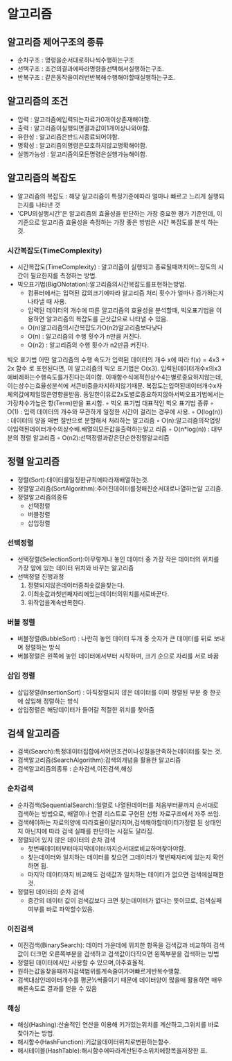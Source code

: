 # 알고리즘

## 알고리즘 제어구조의 종류
- 순차구조 : 명령을순서대로하나씩수행하는구조
- 선택구조 : 조건의결과에따라명령을선택해서실행하는구조.
- 반복구조 : 같은동작을여러번반복해수행해야할때실행하는구조.

## 알고리즘의 조건
- 입력 : 알고리즘에입력되는자료가0개이상존재해야함.
- 출력 : 알고리즘이실행되면결과값이1개이상나와야함.
- 유한성 : 알고리즘은반드시종료되어야함.
- 명확성 : 알고리즘의명령은모호하지않고명확해야함.
- 실행가능성 : 알고리즘의모든명령은실행가능해야함.


## 알고리즘의 복잡도
- 알고리즘의 복잡도 : 해당 알고리즘이 특정기준에따라 얼마나 빠르고 느리게 실행되는지를 나타낸 것
- 'CPU의실행시간'은 알고리즘의 효율성을 판단하는 가장 중요한 평가 기준인데, 이 기준으로 알고리즘 효율성을 측정하는 가장 좋은 방법은 시간 복잡도를 분석 하는 것.
### 시간복잡도(TimeComplexity) 
- 시간복잡도(TimeComplexity) : 알고리즘이 실행되고 종료될때까지어느정도의 시간이 필요한지를 측정하는 방법.
- 빅오표기법(BigONotation):알고리즘의시간복잡도를표현하는방법.
    - 컴퓨터에서는 입력된 값의크기에따라 알고리즘 처리 횟수가 얼마나 증가하는지 나타낼 때 사용.
    - 입력된 데이터의 개수에 따른 알고리즘의 효율성을 분석할때, 빅오표기법을 이용하면 알고리즘의 복잡도를 근삿값으로 나타낼 수 있음.
    - O(n)알고리즘의시간복잡도가O(n2)알고리즘보다낮다
    - O(n) : 알고리즘의 수행 횟수가 n만큼 커진다.
    - O(n2) : 알고리즘의 수행 횟수가 n2만큼 커진다.

빅오 표기법
어떤 알고리즘의 수행 속도가 입력된 데이터의 개수 x에 따라 f(x) = 4x3 + 2x 함수 로 표현된다면, 이 알고리즘의 빅오 표기법은 O(x3).
입력된데이터개수x의x3에비례하는수행속도를가진다는의미함. 이때함수식에적힌상수4는별로중요하지않는데,이는상수는효율성분석에
서큰비중을차지하지않기때문. 복잡도는입력된데이터개수x자체의값에제일많은영향을받음.
동일한이유로2x도별로중요하지않아서빅오표기법에서는가장차수가높은 항(Term)만을 표시함.
◦
빅오 표기법
대표적인 빅오 표기법 종류
◦ O(1) : 입력 데이터의 개수와 무관하게 일정한 시간이 걸리는 경우에 사용.
◦ O(log(n)) : 데이터의 양을 매번 절반으로 분할해서 처리하는 알고리즘
◦ O(n):알고리즘의작업량이입력된데이터개수의상수배.배열의모든값을출력하는알고 리즘
◦ O(n*log(n)) : 대부분의 정렬 알고리즘
◦ O(n2):선택정렬과같은단순한정렬알고리즘

## 정렬 알고리즘
- 정렬(Sort):데이터를일정한규칙에따라재배열하는것.
- 정렬알고리즘(SortAlgorithm):주어진데이터를정해진순서대로나열하는알 고리즘.
- 정렬알고리즘의종류
    - 선택정렬
    - 버블정렬
    - 삽입정렬

### 선택정렬
- 선택정렬(SelectionSort):아무렇게나 놓인 데이터 중 가장 작은 데이터의 위치를 가장 앞에 있는 데이터 위치와 바꾸는 알고리즘
- 선택정렬 진행과정
    1. 정렬되지않은데이터중최솟값을찾는다.
    2. 이최솟값과첫번째자리에있는데이터의위치를서로바꾼다. 
    3. 위작업을계속반복한다.

### 버블 정렬
- 버블정렬(BubbleSort) : 나란히 놓인 데이터 두개 중 숫자가 큰 데이터를 뒤로 보내며 정렬하는 방식
- 버블정렬은 왼쪽에 놓인 데이터에서부터 시작하며, 크기 순으로 자리를 서로 바꿈

### 삽입 정렬
- 삽입정렬(InsertionSort) : 아직정렬되지 않은 데이터를 이미 정렬된 부분 중 한곳에 삽입해 정렬하는 방식
- 삽입정렬은 해당데이터가 들어갈 적절한 위치를 찾아줌

## 검색 알고리즘
- 검색(Search):특정데이터집합에서어떤조건이나성질을만족하는데이터를
찾는 것.
- 검색알고리즘(SearchAlgorithm):검색의개념을 활용한 알고리즘
- 검색알고리즘의종류 : 순차검색,이진검색,해싱

### 순차검색
- 순차검색(SequentialSearch):일렬로 나열된데이터를 처음부터끝까지 순서대로 검색하는 방법으로, 배열이나 연결 리스트로 구현된 선형 자료구조에서 자주 쓰임.
- 검색해야하는 자료의양에 따라효율이달라지며,검색해야할데이터가정렬 된 상태인지 아닌지에 따라 검색 실패를 판단하는 시점도 달라짐.
- 정렬되어 있지 않은 데이터의 순차 검색
    - 첫번째데이터부터마지막데이터까지순서대로비교하며찾아야함. 
    - 찾는데이터와 일치하는 데이터를 찾으면 그데이터가 몇번째자리에 있는지 확인하면 됨. 
    - 마지막 데이터까지 비교해도 검색값과 일치하는 데이터가 없으면 검색에실패한것.
- 정렬된 데이터의 순차 검색
    - 중간의 데이터 값이 검색값보다 크면 찾는데이터가 없다는 뜻이므로, 검색실패여부를 바로 파악할수있음.

### 이진검색
- 이진검색(BinarySearch): 데이터 가운데에 위치한 항목을 검색값과 비교하여 검색값이 더크면 오른쪽부분을 검색하고 검색값이더작으면 왼쪽부분을 검색하는 방법
- 정렬된 데이터에서만 사용할 수 있으며,아주효율적.
- 원하는값을찾을때까지검색범위를계속줄여가며빠르게반복수행함.
- 검색대상인데이터개수를 평균1⁄2씩줄이기 때문에 데이터양이 많을때 활용하면 매우빠른속도로 결과를 얻을 수 있음

### 해싱
- 해싱(Hashing):산술적인 연산을 이용해 키가있는위치를 계산하고,그위치를 바로 찾아가는 방법.
- 해시함수(HashFunction):키값을데이터위치로변환하는함수.
- 해시테이블(HashTable):해시함수에따라계산된주소위치에항목을저장한 표.